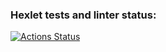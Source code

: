 ### Hexlet tests and linter status:
[![Actions Status](https://github.com/Kolesnikov92/qa-engineer-project-85/workflows/hexlet-check/badge.svg)](https://github.com/Kolesnikov92/qa-engineer-project-85/actions)